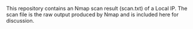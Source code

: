 This repository contains an Nmap scan result (scan.txt) of a Local IP. The scan file is the raw output produced by Nmap and is included here for discussion.
